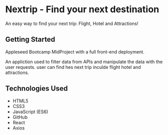 # Nextrip - Find your next destination

An easy way to find your next trip: Flight, Hotel and Attractions! 

## Getting Started

Appleseed Bootcamp MidProject with a full front-end deployment.

An appliction used to filter data from APIs and manipulate the data with the user requests. user can find hes next trip inculde flight hotel and attractions.


## Technologies Used
* HTML5
* CSS3
* JavaScript (ES6)
* GitHub
* React
* Axios
